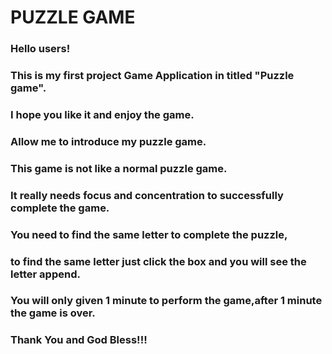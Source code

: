 # PUZZLE GAME
### Hello users! 
### This is my first project Game Application in titled "Puzzle game". 
### I hope you like it and enjoy the game.
### Allow me to introduce my puzzle game.
### This game is not like a normal puzzle game. 
### It really needs focus and concentration to successfully complete the game.
### You need to find the same letter to complete the puzzle,
### to find the same letter just click the box and you will see the letter append.
### You will only given 1 minute to perform the game,after 1 minute the game is over.
### Thank You and God Bless!!!
